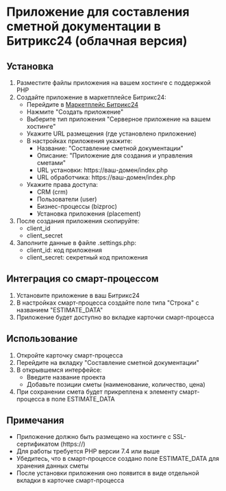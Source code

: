 # Приложение для составления сметной документации в Битрикс24 (облачная версия)

## Установка

1. Разместите файлы приложения на вашем хостинге с поддержкой PHP
2. Создайте приложение в маркетплейсе Битрикс24:
   - Перейдите в [Маркетплейс Битрикс24](https://www.bitrix24.ru/apps/)
   - Нажмите "Создать приложение"
   - Выберите тип приложения "Серверное приложение на вашем хостинге"
   - Укажите URL размещения (где установлено приложение)
   - В настройках приложения укажите:
     - Название: "Составление сметной документации"
     - Описание: "Приложение для создания и управления сметами"
     - URL установки: https://ваш-домен/index.php
     - URL обработчика: https://ваш-домен/index.php
   - Укажите права доступа:
     - CRM (crm)
     - Пользователи (user)
     - Бизнес-процессы (bizproc)
     - Установка приложения (placement)
3. После создания приложения скопируйте:
   - client_id
   - client_secret
4. Заполните данные в файле .settings.php:
   - client_id: код приложения
   - client_secret: секретный код приложения

## Интеграция со смарт-процессом

1. Установите приложение в ваш Битрикс24
2. В настройках смарт-процесса создайте поле типа "Строка" с названием "ESTIMATE_DATA"
3. Приложение будет доступно во вкладке карточки смарт-процесса

## Использование

1. Откройте карточку смарт-процесса
2. Перейдите на вкладку "Составление сметной документации"
3. В открывшемся интерфейсе:
   - Введите название проекта
   - Добавьте позиции сметы (наименование, количество, цена)
4. При сохранении смета будет прикреплена к элементу смарт-процесса в поле ESTIMATE_DATA

## Примечания

- Приложение должно быть размещено на хостинге с SSL-сертификатом (https://)
- Для работы требуется PHP версии 7.4 или выше
- Убедитесь, что в смарт-процессе создано поле ESTIMATE_DATA для хранения данных сметы
- После установки приложения оно появится в виде отдельной вкладки в карточке смарт-процесса
